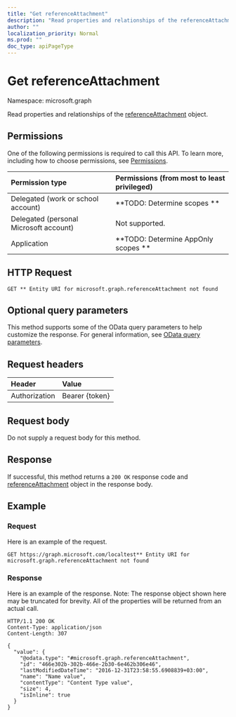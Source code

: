 ```yaml
---
title: "Get referenceAttachment"
description: "Read properties and relationships of the referenceAttachment object."
author: ""
localization_priority: Normal
ms.prod: ""
doc_type: apiPageType
---
```


# Get referenceAttachment

Namespace: microsoft.graph

Read properties and relationships of the [referenceAttachment](../resources/referenceattachment.md) object.

## Permissions
One of the following permissions is required to call this API. To learn more, including how to choose permissions, see [Permissions](/concepts/permissions-reference.md).

|Permission type|Permissions (from most to least privileged)|
|:---|:---|
|Delegated (work or school account)|**TODO: Determine scopes **|
|Delegated (personal Microsoft account)|Not supported.|
|Application|**TODO: Determine AppOnly scopes **|

## HTTP Request
<!-- {
  "blockType": "ignored"
}
-->
``` http
GET ** Entity URI for microsoft.graph.referenceAttachment not found
```

## Optional query parameters
This method supports some of the OData query parameters to help customize the response. For general information, see [OData query parameters](/graph/query-parameters).

## Request headers
|Header|Value|
|:---|:---|
|Authorization|Bearer {token}|

## Request body
Do not supply a request body for this method.

## Response
If successful, this method returns a `200 OK` response code and [referenceAttachment](../resources/referenceattachment.md) object in the response body.

## Example

### Request
Here is an example of the request.
<!-- {
  "blockType": "request",
  "name": "get_referenceattachment"
}
-->
``` http
GET https://graph.microsoft.com/localtest** Entity URI for microsoft.graph.referenceAttachment not found
```

### Response
Here is an example of the response. Note: The response object shown here may be truncated for brevity. All of the properties will be returned from an actual call.
<!-- {
  "blockType": "response",
  "truncated": true,
  "@odata.type": "microsoft.graph.referenceAttachment"
}
-->
``` http
HTTP/1.1 200 OK
Content-Type: application/json
Content-Length: 307

{
  "value": {
    "@odata.type": "#microsoft.graph.referenceAttachment",
    "id": "466e302b-302b-466e-2b30-6e462b306e46",
    "lastModifiedDateTime": "2016-12-31T23:58:55.6908839+03:00",
    "name": "Name value",
    "contentType": "Content Type value",
    "size": 4,
    "isInline": true
  }
}
```

